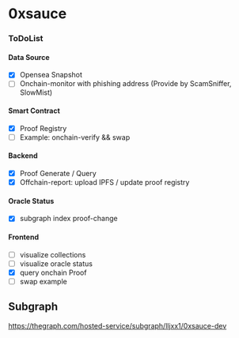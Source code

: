 # 0xsauce


### ToDoList

#### Data Source
- [x] Opensea Snapshot
- [ ] Onchain-monitor with phishing address (Provide by ScamSniffer, SlowMist)

#### Smart Contract
- [x] Proof Registry
- [ ] Example: onchain-verify && swap

#### Backend
- [x] Proof Generate / Query
- [x] Offchain-report: upload IPFS / update proof registry

#### Oracle Status
- [x] subgraph index proof-change

#### Frontend
- [ ] visualize collections
- [ ] visualize oracle status
- [x] query onchain Proof
- [ ] swap example

## Subgraph
https://thegraph.com/hosted-service/subgraph/lljxx1/0xsauce-dev